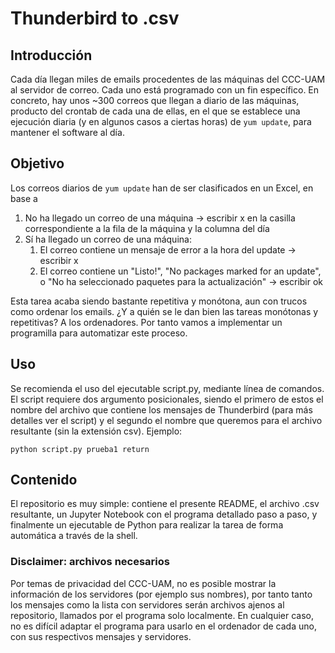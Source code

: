# Thunderbird to .csv

## Introducción
Cada día llegan miles de emails procedentes de las máquinas del CCC-UAM al servidor de correo. Cada uno está programado con un fin específico. En concreto, hay unos ~300 correos que llegan a diario de las máquinas, producto del crontab de cada una de ellas, en el que se establece una ejecución diaria (y en algunos casos a ciertas horas) de `yum update`, para mantener el software al día. 

## Objetivo
Los correos diarios de `yum update` han de ser clasificados en un Excel, en base a 
1. No ha llegado un correo de una máquina -> escribir x en la casilla correspondiente a la fila de la máquina y la columna del día
2. Sí ha llegado un correo de una máquina:
    1. El correo contiene un mensaje de error a la hora del update -> escribir x
    2. El correo contiene un "Listo!", "No packages marked for an update", o "No ha seleccionado paquetes para la actualización" -> escribir ok
    
Esta tarea acaba siendo bastante repetitiva y monótona, aun con trucos como ordenar los emails. ¿Y a quién se le dan bien las tareas monótonas y repetitivas? A los ordenadores. Por tanto vamos a implementar un programilla para automatizar este proceso.

## Uso 
Se recomienda el uso del ejecutable script.py, mediante línea de comandos. El script requiere dos argumento posicionales, siendo el primero de estos el nombre del archivo que contiene los mensajes de Thunderbird (para más detalles ver el script) y el segundo el nombre que queremos para el archivo resultante (sin la extensión csv). Ejemplo:

`python script.py prueba1 return`

## Contenido
El repositorio es muy simple: contiene el presente README, el archivo .csv resultante, un Jupyter Notebook con el programa detallado paso a paso, y finalmente un ejecutable de Python para realizar la tarea de forma automática a través de la shell.

### Disclaimer: archivos necesarios
Por temas de privacidad del CCC-UAM, no es posible mostrar la información de los servidores (por ejemplo sus nombres), por tanto tanto los mensajes como la lista con servidores serán archivos ajenos al repositorio, llamados por el programa solo localmente. En cualquier caso, no es difícil adaptar el programa para usarlo en el ordenador de cada uno, con sus respectivos mensajes y servidores.
